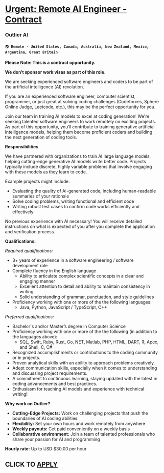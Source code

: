 # [Urgent: Remote AI Engineer - Contract](https://www.remotewlb.com/apply/urgent-remote-ai-engineer-contract)  
### Outlier AI  
#### `🌎 Remote - United States, Canada, Australia, New Zealand, Mexico, Argentina, Great Britain`  

**Please Note: This is a contract opportunity.**

**We don’t sponsor work visas as part of this role.**

  
  
We are seeking experienced software engineers and coders to be part of the artificial intelligence (AI) revolution.

If you are an experienced software engineer, computer scientist, programmer, or just great at solving coding challenges (Codeforces, Sphere Online Judge, Leetcode, etc.), this may be the perfect opportunity for you.

Join our team in training AI models to excel at coding generation! We're seeking talented software engineers to work remotely on exciting projects. As part of this opportunity, you'll contribute to training generative artificial intelligence models, helping them become proficient coders and building the next generation of coding tools.

**Responsibilities**

We have partnered with organizations to train AI large language models, helping cutting-edge generative AI models write better code. Projects typically include discrete, highly variable problems that involve engaging with these models as they learn to code.

Example projects might include:

  * Evaluating the quality of AI-generated code, including human-readable summaries of your rationale
  * Solve coding problems, writing functional and efficient code
  * Writing robust test cases to confirm code works efficiently and effectively

No previous experience with AI necessary! You will receive detailed instructions on what is expected of you after you complete the application and verification process.

**Qualifications:**

_Required qualifications:_

  * 3+ years of experience in a software engineering / software development role
  * Complete fluency in the English language
    * Ability to articulate complex scientific concepts in a clear and engaging manner
    * Excellent attention to detail and ability to maintain consistency in writing
    * Solid understanding of grammar, punctuation, and style guidelines
  * Proficiency working with one or more of the the following languages: 
    * Java, Python, JavaScript / TypeScript, C++

_Preferred qualifications:_

  * Bachelor's and/or Master’s degree in Computer Science
  * Proficiency working with one or more of the the following (in addition to the languages above):
    * SQL, Swift, Ruby, Rust, Go, NET, Matlab, PHP, HTML, DART, R, Apex, and Shell, C, C#
  * Recognized accomplishments or contributions to the coding community or in projects.
  * Proven analytical skills with an ability to approach problems creatively.
  * Adept communication skills, especially when it comes to understanding and discussing project requirements.
  * A commitment to continuous learning, staying updated with the latest in coding advancements and best practices.
  * Enthusiasm for teaching AI models and experience with technical writing!

**Why work on Outlier?**

  * **Cutting-Edge Projects:** Work on challenging projects that push the boundaries of AI coding abilities
  * **Flexibility:** Set your own hours and work remotely from anywhere
  * **Weekly payouts:** Get paid conveniently on a weekly basis
  * **Collaborative environment:** Join a team of talented professionals who share your passion for AI and programming

**Hourly rate:** Up to USD $30.00 per hour

  
## CLICK TO [APPLY](https://www.remotewlb.com/apply/urgent-remote-ai-engineer-contract)

